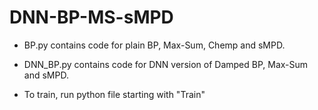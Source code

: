 # DNN-BP-MS-sMPD

+ BP.py contains code for plain BP, Max-Sum, Chemp and sMPD.

+ DNN_BP.py contains code for DNN version of Damped BP, Max-Sum and sMPD.

+ To train, run python file starting with "Train" 

